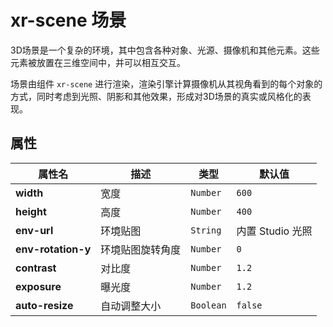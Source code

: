 # xr-scene 场景

3D场景是一个复杂的环境，其中包含各种对象、光源、摄像机和其他元素。这些元素被放置在三维空间中，并可以相互交互。

场景由组件 `xr-scene` 进行渲染，渲染引擎计算摄像机从其视角看到的每个对象的方式，同时考虑到光照、阴影和其他效果，形成对3D场景的真实或风格化的表现。

## 属性

| 属性名             | 描述             | 类型      | 默认值           |
| ------------------ | ---------------- | --------- | ---------------- |
| **width**          | 宽度             | `Number`  | `600`            |
| **height**         | 高度             | `Number`  | `400`            |
| **env-url**        | 环境贴图         | `String`  | 内置 Studio 光照 |
| **env-rotation-y** | 环境贴图旋转角度 | `Number`  | `0`              |
| **contrast**       | 对比度           | `Number`  | `1.2`            |
| **exposure**       | 曝光度           | `Number`  | `1.2`            |
| **auto-resize**    | 自动调整大小     | `Boolean` | `false`          |

